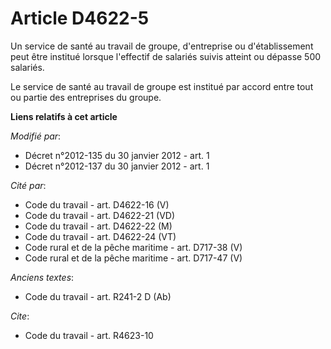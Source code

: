 # Article D4622-5

Un service de santé au travail de groupe, d'entreprise ou d'établissement peut  être institué lorsque l'effectif de salariés
suivis atteint ou dépasse 500  salariés. 

Le service de santé au travail de groupe est  institué par accord entre tout ou partie des entreprises du groupe.

**Liens relatifs à cet article**

_Modifié par_:

  - Décret n°2012-135 du 30 janvier 2012 - art. 1
  - Décret n°2012-137 du 30 janvier 2012 - art. 1

_Cité par_:

  - Code du travail - art. D4622-16 (V)
  - Code du travail - art. D4622-21 (VD)
  - Code du travail - art. D4622-22 (M)
  - Code du travail - art. D4622-24 (VT)
  - Code rural et de la pêche maritime - art. D717-38 (V)
  - Code rural et de la pêche maritime - art. D717-47 (V)

_Anciens textes_:

  - Code du travail - art. R241-2 D (Ab)

_Cite_:

  - Code du travail - art. R4623-10

